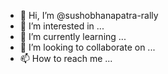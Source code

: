 - 👋 Hi, I’m @sushobhanapatra-rally
- 👀 I’m interested in ...
- 🌱 I’m currently learning ...
- 💞️ I’m looking to collaborate on ...
- 📫 How to reach me ...

<!---
sushobhanapatra-rally/sushobhanapatra-rally is a ✨ special ✨ repository because its `README.md` (this file) appears on your GitHub profile.
You can click the Preview link to take a look at your changes.
--->
